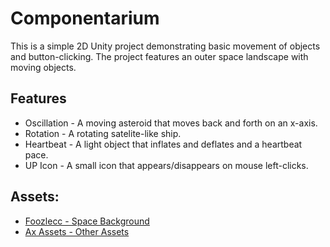 # Componentarium

This is a simple 2D Unity project demonstrating basic movement of objects and button-clicking. 
The project features an outer space landscape with moving objects.

## Features

- Oscillation - A moving asteroid that moves back and forth on an x-axis.
- Rotation - A rotating satelite-like ship.
- Heartbeat - A light object that inflates and deflates and a heartbeat pace.
- UP Icon - A small icon that appears/disappears on mouse left-clicks.

## Assets:

- [Foozlecc - Space Background](https://foozlecc.itch.io/void-environment-pack?download)
- [Ax Assets - Other Assets](https://axassets.itch.io/spaceship-simple-assets)
